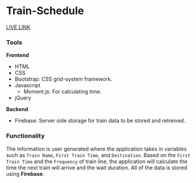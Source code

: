 # Train-Schedule

[LIVE LINK](https://krothleder.github.io/Train-Schedule/)


### Tools
 **Frontend**  
- HTML  
- CSS  
- Bootstrap: CSS grid-system framework.  
- Javascript
    - Moment.js: For calculating time.  
- jQuery

**Backend**  
- Firebase: Server side storage for train data to be stored and retreived. 

### Functionality

   The information is user generated where the application takes in variables such as `Train Name`, `First Train Time`, and `Destination`. Based on the `First Train Time` and the `Frequency` of train line, the application will calculate the time the next train will arrive and the wait duration. All of the data is stored using **Firebase**. 